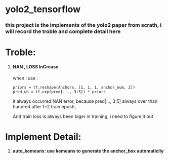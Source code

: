 # yolo2_tensorflow

### this project is the implements of the yolo2 paper from scrath, i will record the troble and complete detail here


# Troble:

1. #### NAN , LOSS InCrease 

   when i use :	

   ```
   priors = tf.reshape(Anchors, [1, 1, 1, anchor_num, 2])
   pred_wh = tf.exp(pred[..., 3:5]) * priors
   ```

      it always occurred NAN error, because pred[..., 3:5] always over than hundred after 1~2 train epoch,

   And train loss is always been biger in training, i need to figure it out


# Implement Detail:

1. #### auto_kemeans: use kemeans to generate the anchor_box automaticlly

   
